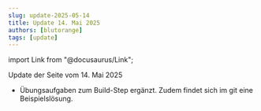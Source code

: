 ```yaml
---
slug: update-2025-05-14
title: Update 14. Mai 2025
authors: [blutorange]
tags: [update]
---
```


import Link from "@docusaurus/Link";

Update der Seite vom 14. Mai 2025

* Übungsaufgaben zum Build-Step ergänzt. Zudem findet sich im git eine Beispielslösung.
